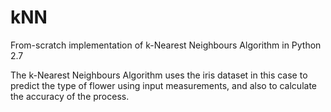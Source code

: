 # kNN
From-scratch implementation of k-Nearest Neighbours Algorithm in Python 2.7

The k-Nearest Neighbours Algorithm uses the iris dataset in this case to predict the type of flower using input measurements, and also to calculate the accuracy of the process.
